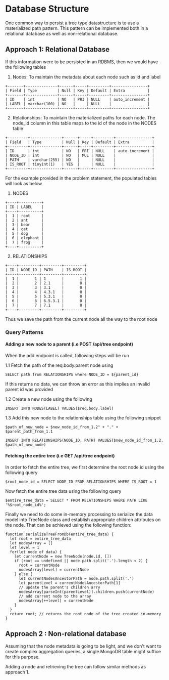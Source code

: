 # Database Structure

One common way to persist a tree type datastructure is to use a materialized path pattern. This pattern can be implemented both in a relational database as well as non-relational database.

## Approach 1: Relational Database

If this information were to be persisted in an RDBMS, then we would have the following tables

1. Nodes: To maintain the metadata about each node such as id and label

``` table: NODES
+-------+--------------+------+-----+---------+----------------+
| Field | Type         | Null | Key | Default | Extra          |
+-------+--------------+------+-----+---------+----------------+
| ID    | int          | NO   | PRI | NULL    | auto_increment |
| LABEL | varchar(100) | NO   |     | NULL    |                |
+-------+--------------+------+-----+---------+----------------+
```

2. Relationships: To maintain the materialized paths for each node. 
The node_id column in this table maps to the id of the node in the NODES table

```table: RELATIONSHIPS
+---------+--------------+------+-----+---------+----------------+
| Field   | Type         | Null | Key | Default | Extra          |
+---------+--------------+------+-----+---------+----------------+
| ID      | int          | NO   | PRI | NULL    | auto_increment |
| NODE_ID | int          | NO   | MUL | NULL    |                |
| PATH    | varchar(255) | NO   |     | NULL    |                |
| IS_ROOT | tinyint(1)   | YES  |     | NULL    |                |
+---------+--------------+------+-----+---------+----------------+
```

For the example provided in the problem statement, the populated tables will look as below

1. NODES
```
+----+----------+
| ID | LABEL    |
+----+----------+
|  1 | root     |
|  2 | ant      |
|  3 | bear     |
|  4 | cat      |
|  5 | dog      |
|  6 | elephant |
|  7 | frog     |
+----+----------+
```

2. RELATIONSHIPS
```
+----+---------+---------+---------+
| ID | NODE_ID | PATH    | IS_ROOT |
+----+---------+---------+---------+
|  1 |       1 | 1       |       1 |
|  2 |       2 | 2.1     |       0 |
|  3 |       3 | 3.1     |       0 |
|  4 |       4 | 4.3.1   |       0 |
|  5 |       5 | 5.3.1   |       0 |
|  6 |       6 | 6.5.3.1 |       0 |
|  7 |       7 | 7.1     |       0 |
+----+---------+---------+---------+
```

Thus we save the path from the current node all the way to the root node

### Query Patterns

####  Adding a new node to a parent (i.e POST /api/tree endpoint)

When the add endpoint is called, following steps will be run

1.1 Fetch the path of the req.body.parent node using
```
SELECT path from RELATIONSHIPS where NODE_ID = ${parent_id}
```
If this returns no data, we can throw an error as this implies an invalid parent id was provided

1.2 Create a new node using the following 
```
INSERT INTO NODES(LABEL) VALUES($req.body.label)
```

1.3 Add this new node to the relationships table using the following snippet
```
$path_of_new_node = $new_node_id_from_1.2" + "." + $parent_path_from_1.1
```

```
INSERT INTO RELATIONSHIPS(NODE_ID, PATH) VALUES($new_node_id_from_1.2, $path_of_new_node)
```

####  Fetching the entire tree (i.e GET /api/tree endpoint)

In order to fetch the entire tree, we first determine the root node id using the following query
```
$root_node_id = SELECT NODE_ID FROM RELATIONSHIPS WHERE IS_ROOT = 1
```

Now fetch the entire tree data using the following query
```
$entire_tree_data = SELECT * FROM RELATIONSHIPS WHERE PATH LIKE '%$root_node_id%';
```

Finally we need to do some in-memory processing to serialize the data model into TreeNode class and establish appropriate children attributes on the node. That can be achieved using the following function:
```
function serializeTreeFromDb(entire_tree_data) {
  let root = entire_tree_data
  let nodesArray = []
  let level = 1
  for(let node of data) {
    let currentNode = new TreeNode(node.id, [])
    if (root == undefined || node.path.split('.').length < 2) {
      root = currentNode
      nodesArray[level] = currentNode
    } else {
      let currentNodesAncestorPath = node.path.split('.')
      let parentLevel = currentNodesAncestorPath[1]
      // update the parent's children arry
      nodesArray[parseInt(parentLevel)].children.push(currentNode)
      // add current node to the array
      nodesArray[++level] = currentNode
    }
  }  
  return root; // returns the root node of the tree created in-memory
}
```

## Approach 2 : Non-relational database

Assuming that the node metadata is going to be light, and we don't want to create complex aggregation queries, a single MongoDB table might suffice for this purpose. 

Adding a node and retrieving the tree can follow similar methods as approach 1.
